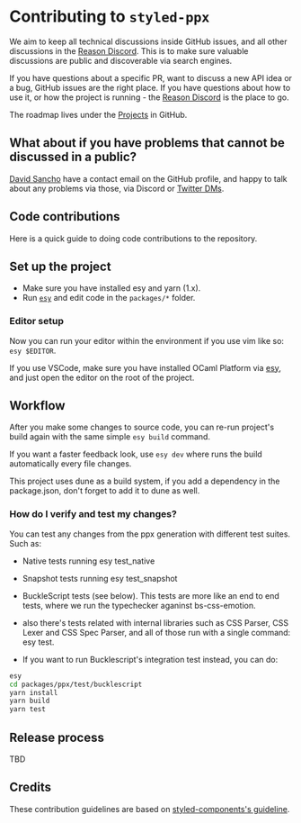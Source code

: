 # Contributing to `styled-ppx`

We aim to keep all technical discussions inside GitHub issues, and all other discussions in the [Reason Discord](https://discord.gg/T6YxT5JCWX). This is to make sure valuable discussions are public and discoverable via search engines.

If you have questions about a specific PR, want to discuss a new API idea or a bug, GitHub issues are the right place. If you have questions about how to use it, or how the project is running - the [Reason Discord](https://discord.gg/T6YxT5JCWX) is the place to go.

The roadmap lives under the [Projects](https://github.com/davesnx/styled-ppx/projects) in GitHub.

## What about if you have problems that cannot be discussed in a public?

[David Sancho](https://github.com/davesnx) have a contact email on the GitHub profile, and happy to talk about any problems via those, via Discord or [Twitter DMs](https://twitter.com/davesnx).

## Code contributions

Here is a quick guide to doing code contributions to the repository.

<!-- 1. Find some issue you're interested in, or a feature that you'd like to tackle.
   Also make sure that no one else is already working on it. We don't want you to be
   disappointed.

2. Fork, then clone: `git clone https://github.com/YOUR_USERNAME/styled-components.git`

3. Create a branch with a meaningful name for the issue: `git checkout -b fix-something`

4. Install packages by running `yarn` in the root of the project.

5. Make your changes and commit: `git add` and `git commit`

6. Make sure that the tests still pass: `yarn test` and `yarn lint` (for the type checks)

7. Push your branch: `git push -u origin your-branch-name`

8. Submit a pull request to the upstream styled-components repository.

9. Choose a descriptive title and describe your changes briefly.

10. Wait for a maintainer to review your PR, make changes if it's being recommended, and get it merged.

11. Perform a celebratory dance! :dancer: -->

## Set up the project

- Make sure you have installed esy and yarn (1.x).
- Run [`esy`](https://esy.sh) and edit code in the `packages/*` folder.

### Editor setup

Now you can run your editor within the environment if you use vim like so: `esy $EDITOR`.

If you use VSCode, make sure you have installed OCaml Platform via [esy](https://esy.sh), and just open the editor on the root of the project.

## Workflow

After you make some changes to source code, you can re-run project's build again with the same simple `esy build` command.

If you want a faster feedback look, use `esy dev` where runs the build automatically every file changes.

This project uses dune as a build system, if you add a dependency in the package.json, don't forget to add it to dune as well.

### How do I verify and test my changes?

<!-- Explain this better -->
<!-- Test are a good way to keep a common knowledge of the supported features, avoid regressions and allows to create a failing test case and practice TDD -->

You can test any changes from the ppx generation with different test suites. Such as:

- Native tests running esy test_native
- Snapshot tests running esy test_snapshot
- BuckleScript tests (see below). This tests are more like an end to end tests, where we run the typechecker aganinst bs-css-emotion.
- also there's tests related with internal libraries such as CSS Parser, CSS Lexer and CSS Spec Parser, and all of those run with a single command: esy test.

- If you want to run Bucklescript's integration test instead, you can do:

```bash
esy
cd packages/ppx/test/bucklescript
yarn install
yarn build
yarn test
```

<!-- To make development process easier we provide a Sandbox React application in this repo which automatically uses your local version of the `styled-components` library. That means when you make any changes in the `packages/styled-components/src/` folder they'll show up automatically there!

To use the sandbox, follow these steps:

1. Go to sandbox folder: `cd packages/sandbox`

2. Install all the dependencies: `yarn install`. Since this repository uses `yarn` workspaces, avoid using `npm` where you can.

3. Run `yarn start` to start sandbox server

Now you should have the sandbox running on `localhost:3000`. The Sandbox supports client-side and server-side rendering.

You can use an interactive editor, powered by [`react-live`](https://react-live.philpl.com/), to test your changes. But if you want more control, you can edit the sandbox itself too:

- Root `<App>` component is located at `packages/sandbox/src/App.js` file

- Client-side entry point is at `packages/sandbox/src/browser.js`

- Server-side entry point is at `packages/sandbox/src/server.js`

In the sandbox source, `styled-components` is an alias to `packages/styled-components/src` folder, so you can edit the source directly and dev-server will handle rebuilding the source and livereloading your sandbox after the build is done.

When you commit our pre-commit hook will run, which executes `lint-staged`. It will run the linter automatically and warn you if the code you've written doesn't comply with our code style guidelines. -->

## Release process

TBD

<!-- [Core team members](./CORE_TEAM.md) have the responsibility of pushing new releases to npm. The release process is as follows:

1. Make sure you have the latest changes and are on the main branch: `git checkout main && git pull origin main`
2. Install all the dependencies by running `yarn` in the root folder. This will also install `lerna`.
3. Create a new branch based on the version number, for example `git checkout -b 3.4.1`
4. Update the [CHANGELOG.md](./CHANGELOG.md) with the new version number, add a new Unreleased section at the top and edit the links at the bottom so everything is linked correctly
5. Commit the Changelog changes with `git commit -m 'Update CHANGELOG'`
6. Push the branch to the repo with `git push -u origin <branchname>`
7. Run `yarn run publish`. (Not `yarn publish`) This will run `test` cases, check for `flow` and `lint` errors and then start the `lerna publish` process. You will prompted to choose the next versions for all the packages including `styled-components`. (Note: Packages which are marked as `private` will not be published to `npm`, choose any version for them).
8. Congratulations, you just published a new release of `styled-components`! :tada: Let everybody know on Twitter, in our community and all the other places -->

## Credits

These contribution guidelines are based on [styled-components's guideline](https://github.com/styled-components/styled-components).
